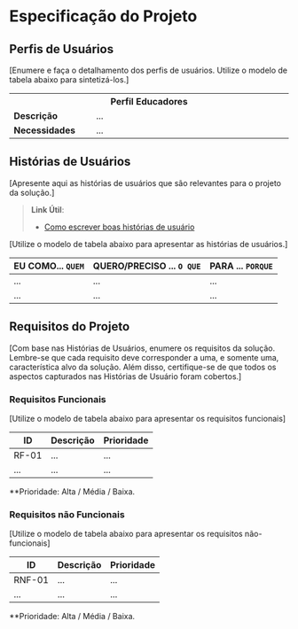 # Especificação do Projeto

## Perfis de Usuários

[Enumere e faça o detalhamento dos perfis de usuários. Utilize o modelo de tabela abaixo para sintetizá-los.]

<table>
<tbody>
<tr align=center>
<th colspan="2">Perfil Educadores </th>
</tr>
<tr>
<td width="150px"><b>Descrição</b></td>
<td width="600px">...</td>
</tr>
<tr>
<td><b>Necessidades</b></td>
<td>...</td>
</tr>
</tbody>
</table>


## Histórias de Usuários

[Apresente aqui as histórias de usuários que são relevantes para o projeto da solução.]

> **Link Útil**:
> - [Como escrever boas histórias de usuário](https://medium.com/vertice/como-escrever-boas-users-stories-hist%C3%B3rias-de-usu%C3%A1rios-b29c75043fac)

[Utilize o modelo de tabela abaixo para apresentar as histórias de usuários.]

|EU COMO... `QUEM`   | QUERO/PRECISO ... `O QUE` |PARA ... `PORQUE`                 |
|--------------------|---------------------------|----------------------------------|
| ...                | ...                       | ...                              |
| ...                | ...                       | ...                              |

## Requisitos do Projeto

[Com base nas Histórias de Usuários, enumere os requisitos da solução. Lembre-se que cada requisito deve corresponder a uma, e somente uma, característica alvo da solução. Além disso, certifique-se de que todos os aspectos capturados nas Histórias de Usuário foram cobertos.]

### Requisitos Funcionais

[Utilize o modelo de tabela abaixo para apresentar os requisitos funcionais]

|ID    | Descrição                | Prioridade |
|-------|---------------------------------|----|
| RF-01 |  ...                    | ...   | 
|  ...  |  ...                    | ...   |

**Prioridade: Alta / Média / Baixa. 

### Requisitos não Funcionais

[Utilize o modelo de tabela abaixo para apresentar os requisitos não-funcionais]

|ID      | Descrição               |Prioridade |
|--------|-------------------------|----|
| RNF-01 |  ...                    | ...   | 
| ...    |  ...                    | ...   | 

**Prioridade: Alta / Média / Baixa. 

